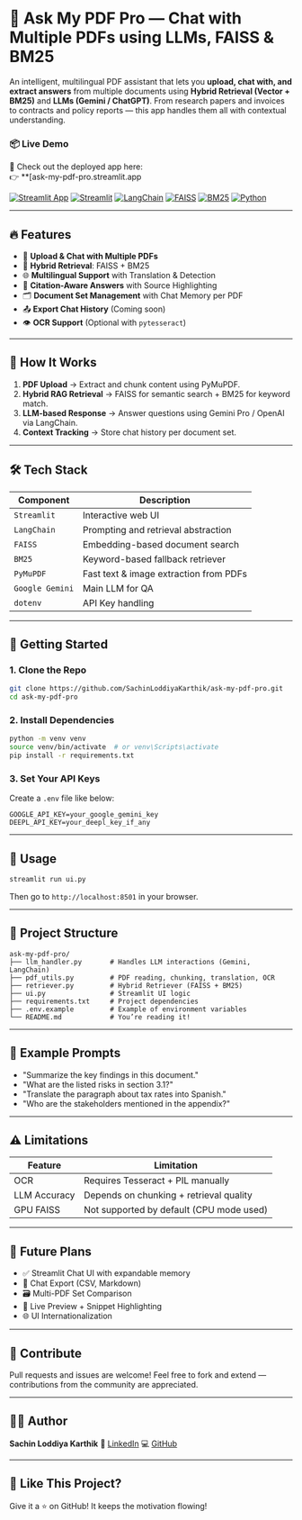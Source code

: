 # 📄 Ask My PDF Pro — Chat with Multiple PDFs using LLMs, FAISS & BM25

An intelligent, multilingual PDF assistant that lets you **upload, chat with, and extract answers** from multiple documents using **Hybrid Retrieval (Vector + BM25)** and **LLMs (Gemini / ChatGPT)**. From research papers and invoices to contracts and policy reports — this app handles them all with contextual understanding.

### 📦 Live Demo

🚀 Check out the deployed app here:  
👉 **[ask-my-pdf-pro.streamlit.app

[![Streamlit App](https://img.shields.io/badge/Live%20App-Ask%20My%20PDF%20Pro-FF4B4B?style=for-the-badge&logo=streamlit&logoColor=white)](https://ask-my-pdf-pro.streamlit.app/)
[![Streamlit](https://img.shields.io/badge/Streamlit-App-FF4B4B?style=for-the-badge&logo=streamlit&logoColor=white)](https://streamlit.io/)
[![LangChain](https://img.shields.io/badge/LangChain-00A896?style=for-the-badge)](https://www.langchain.com/)
[![FAISS](https://img.shields.io/badge/FAISS-Vector%20Search-blue?style=for-the-badge)](https://github.com/facebookresearch/faiss)
[![BM25](https://img.shields.io/badge/BM25-Retrieval-orange?style=for-the-badge)](https://en.wikipedia.org/wiki/Okapi_BM25)
[![Python](https://img.shields.io/badge/Python-3776AB?style=for-the-badge&logo=python&logoColor=white)](https://python.org/)

---

## 🔥 Features

- 📁 **Upload & Chat with Multiple PDFs**
- 🧠 **Hybrid Retrieval**: FAISS + BM25
- 🌐 **Multilingual Support** with Translation & Detection
- 🧾 **Citation-Aware Answers** with Source Highlighting
- 🗂 **Document Set Management** with Chat Memory per PDF
- 📤 **Export Chat History** (Coming soon)
- 👁️ **OCR Support** (Optional with `pytesseract`)

---

## 🧠 How It Works

1. **PDF Upload** → Extract and chunk content using PyMuPDF.
2. **Hybrid RAG Retrieval** → FAISS for semantic search + BM25 for keyword match.
3. **LLM-based Response** → Answer questions using Gemini Pro / OpenAI via LangChain.
4. **Context Tracking** → Store chat history per document set.

---

## 🛠️ Tech Stack

| Component        | Description                            |
|------------------|----------------------------------------|
| `Streamlit`      | Interactive web UI                     |
| `LangChain`      | Prompting and retrieval abstraction    |
| `FAISS`          | Embedding-based document search        |
| `BM25`           | Keyword-based fallback retriever       |
| `PyMuPDF`        | Fast text & image extraction from PDFs |
| `Google Gemini`  | Main LLM for QA                        |
| `dotenv`         | API Key handling                       |

---

## 🚀 Getting Started

### 1. Clone the Repo

```bash
git clone https://github.com/SachinLoddiyaKarthik/ask-my-pdf-pro.git
cd ask-my-pdf-pro
````

### 2. Install Dependencies

```bash
python -m venv venv
source venv/bin/activate  # or venv\Scripts\activate
pip install -r requirements.txt
```

### 3. Set Your API Keys

Create a `.env` file like below:

```env
GOOGLE_API_KEY=your_google_gemini_key
DEEPL_API_KEY=your_deepl_key_if_any
```

---

## 🎯 Usage

```bash
streamlit run ui.py
```

Then go to `http://localhost:8501` in your browser.

---

## 📁 Project Structure

```
ask-my-pdf-pro/
├── llm_handler.py       # Handles LLM interactions (Gemini, LangChain)
├── pdf_utils.py         # PDF reading, chunking, translation, OCR
├── retriever.py         # Hybrid Retriever (FAISS + BM25)
├── ui.py                # Streamlit UI logic
├── requirements.txt     # Project dependencies
├── .env.example         # Example of environment variables
└── README.md            # You’re reading it!
```

---

## 🧪 Example Prompts

* "Summarize the key findings in this document."
* "What are the listed risks in section 3.1?"
* "Translate the paragraph about tax rates into Spanish."
* "Who are the stakeholders mentioned in the appendix?"

---

## ⚠️ Limitations

| Feature      | Limitation                               |
| ------------ | ---------------------------------------- |
| OCR          | Requires Tesseract + PIL manually        |
| LLM Accuracy | Depends on chunking + retrieval quality  |
| GPU FAISS    | Not supported by default (CPU mode used) |

---

## 🌟 Future Plans

* ✅ Streamlit Chat UI with expandable memory
* 🔄 Chat Export (CSV, Markdown)
* 🗃️ Multi-PDF Set Comparison
* 📸 Live Preview + Snippet Highlighting
* 🌐 UI Internationalization

---

## 🤝 Contribute

Pull requests and issues are welcome!
Feel free to fork and extend — contributions from the community are appreciated.

---

## 👨‍💻 Author

**Sachin Loddiya Karthik**
🔗 [LinkedIn](https://www.linkedin.com/in/sachin-lk/)
💻 [GitHub](https://github.com/SachinLoddiyaKarthik)

---

## 🌈 Like This Project?

Give it a ⭐ on GitHub! It keeps the motivation flowing!
